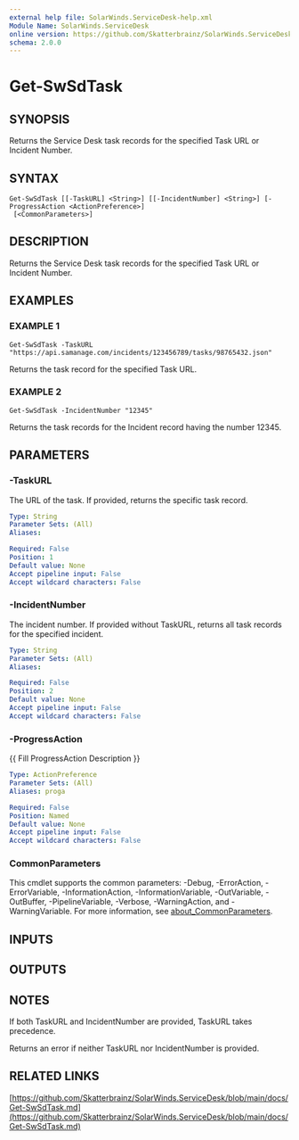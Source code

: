 ```yaml
---
external help file: SolarWinds.ServiceDesk-help.xml
Module Name: SolarWinds.ServiceDesk
online version: https://github.com/Skatterbrainz/SolarWinds.ServiceDesk/blob/main/docs/Get-SwSdTask.md
schema: 2.0.0
---
```


# Get-SwSdTask

## SYNOPSIS
Returns the Service Desk task records for the specified Task URL or Incident Number.

## SYNTAX

```
Get-SwSdTask [[-TaskURL] <String>] [[-IncidentNumber] <String>] [-ProgressAction <ActionPreference>]
 [<CommonParameters>]
```

## DESCRIPTION
Returns the Service Desk task records for the specified Task URL or Incident Number.

## EXAMPLES

### EXAMPLE 1
```
Get-SwSdTask -TaskURL "https://api.samanage.com/incidents/123456789/tasks/98765432.json"
```

Returns the task record for the specified Task URL.

### EXAMPLE 2
```
Get-SwSdTask -IncidentNumber "12345"
```

Returns the task records for the Incident record having the number 12345.

## PARAMETERS

### -TaskURL
The URL of the task.
If provided, returns the specific task record.

```yaml
Type: String
Parameter Sets: (All)
Aliases:

Required: False
Position: 1
Default value: None
Accept pipeline input: False
Accept wildcard characters: False
```

### -IncidentNumber
The incident number.
If provided without TaskURL, returns all task records for the specified incident.

```yaml
Type: String
Parameter Sets: (All)
Aliases:

Required: False
Position: 2
Default value: None
Accept pipeline input: False
Accept wildcard characters: False
```

### -ProgressAction
{{ Fill ProgressAction Description }}

```yaml
Type: ActionPreference
Parameter Sets: (All)
Aliases: proga

Required: False
Position: Named
Default value: None
Accept pipeline input: False
Accept wildcard characters: False
```

### CommonParameters
This cmdlet supports the common parameters: -Debug, -ErrorAction, -ErrorVariable, -InformationAction, -InformationVariable, -OutVariable, -OutBuffer, -PipelineVariable, -Verbose, -WarningAction, and -WarningVariable. For more information, see [about_CommonParameters](http://go.microsoft.com/fwlink/?LinkID=113216).

## INPUTS

## OUTPUTS

## NOTES
If both TaskURL and IncidentNumber are provided, TaskURL takes precedence.

Returns an error if neither TaskURL nor IncidentNumber is provided.

## RELATED LINKS

[https://github.com/Skatterbrainz/SolarWinds.ServiceDesk/blob/main/docs/Get-SwSdTask.md](https://github.com/Skatterbrainz/SolarWinds.ServiceDesk/blob/main/docs/Get-SwSdTask.md)

